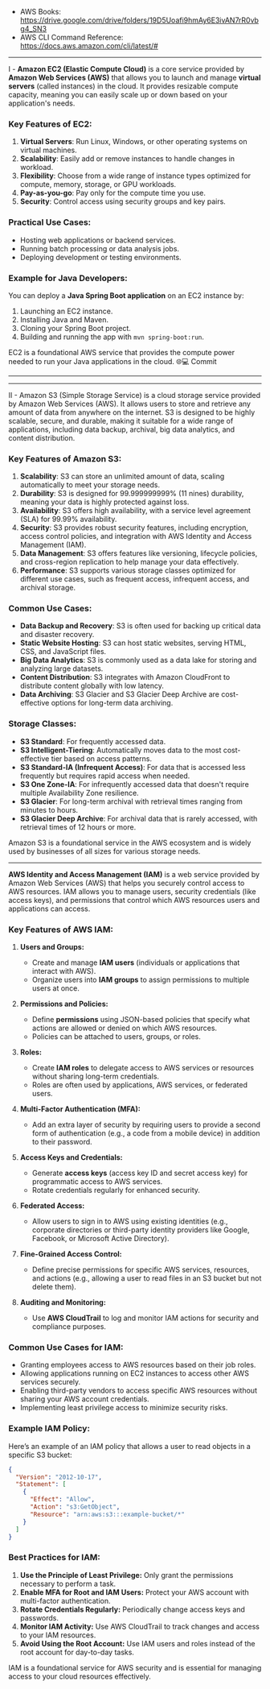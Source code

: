 * AWS Books: https://drive.google.com/drive/folders/19D5Uoafi9hmAy6E3ivAN7rR0vbg4_SN3
* AWS CLI Command Reference: https://docs.aws.amazon.com/cli/latest/#

---

I - **Amazon EC2 (Elastic Compute Cloud)** is a core service provided by **Amazon Web Services (AWS)** that allows you to launch and manage **virtual servers** (called instances) in the cloud. It provides resizable compute capacity, meaning you can easily scale up or down based on your application's needs.

### Key Features of EC2:
1. **Virtual Servers**: Run Linux, Windows, or other operating systems on virtual machines.
2. **Scalability**: Easily add or remove instances to handle changes in workload.
3. **Flexibility**: Choose from a wide range of instance types optimized for compute, memory, storage, or GPU workloads.
4. **Pay-as-you-go**: Pay only for the compute time you use.
5. **Security**: Control access using security groups and key pairs.

### Practical Use Cases:
- Hosting web applications or backend services.
- Running batch processing or data analysis jobs.
- Deploying development or testing environments.

### Example for Java Developers:
You can deploy a **Java Spring Boot application** on an EC2 instance by:
1. Launching an EC2 instance.
2. Installing Java and Maven.
3. Cloning your Spring Boot project.
4. Building and running the app with `mvn spring-boot:run`.

EC2 is a foundational AWS service that provides the compute power needed to run your Java applications in the cloud. 🌐💻
Commit

---


---

II - Amazon S3 (Simple Storage Service) is a cloud storage service provided by Amazon Web Services (AWS). It allows users to store and retrieve any amount of data from anywhere on the internet. S3 is designed to be highly scalable, secure, and durable, making it suitable for a wide range of applications, including data backup, archival, big data analytics, and content distribution.

### Key Features of Amazon S3:
1. **Scalability**: S3 can store an unlimited amount of data, scaling automatically to meet your storage needs.
2. **Durability**: S3 is designed for 99.999999999% (11 nines) durability, meaning your data is highly protected against loss.
3. **Availability**: S3 offers high availability, with a service level agreement (SLA) for 99.99% availability.
4. **Security**: S3 provides robust security features, including encryption, access control policies, and integration with AWS Identity and Access Management (IAM).
5. **Data Management**: S3 offers features like versioning, lifecycle policies, and cross-region replication to help manage your data effectively.
6. **Performance**: S3 supports various storage classes optimized for different use cases, such as frequent access, infrequent access, and archival storage.

### Common Use Cases:
- **Data Backup and Recovery**: S3 is often used for backing up critical data and disaster recovery.
- **Static Website Hosting**: S3 can host static websites, serving HTML, CSS, and JavaScript files.
- **Big Data Analytics**: S3 is commonly used as a data lake for storing and analyzing large datasets.
- **Content Distribution**: S3 integrates with Amazon CloudFront to distribute content globally with low latency.
- **Data Archiving**: S3 Glacier and S3 Glacier Deep Archive are cost-effective options for long-term data archiving.

### Storage Classes:
- **S3 Standard**: For frequently accessed data.
- **S3 Intelligent-Tiering**: Automatically moves data to the most cost-effective tier based on access patterns.
- **S3 Standard-IA (Infrequent Access)**: For data that is accessed less frequently but requires rapid access when needed.
- **S3 One Zone-IA**: For infrequently accessed data that doesn't require multiple Availability Zone resilience.
- **S3 Glacier**: For long-term archival with retrieval times ranging from minutes to hours.
- **S3 Glacier Deep Archive**: For archival data that is rarely accessed, with retrieval times of 12 hours or more.

Amazon S3 is a foundational service in the AWS ecosystem and is widely used by businesses of all sizes for various storage needs.

---

**AWS Identity and Access Management (IAM)** is a web service provided by Amazon Web Services (AWS) that helps you securely control access to AWS resources. IAM allows you to manage users, security credentials (like access keys), and permissions that control which AWS resources users and applications can access.

### Key Features of AWS IAM:
1. **Users and Groups:**
   - Create and manage **IAM users** (individuals or applications that interact with AWS).
   - Organize users into **IAM groups** to assign permissions to multiple users at once.

2. **Permissions and Policies:**
   - Define **permissions** using JSON-based policies that specify what actions are allowed or denied on which AWS resources.
   - Policies can be attached to users, groups, or roles.

3. **Roles:**
   - Create **IAM roles** to delegate access to AWS services or resources without sharing long-term credentials.
   - Roles are often used by applications, AWS services, or federated users.

4. **Multi-Factor Authentication (MFA):**
   - Add an extra layer of security by requiring users to provide a second form of authentication (e.g., a code from a mobile device) in addition to their password.

5. **Access Keys and Credentials:**
   - Generate **access keys** (access key ID and secret access key) for programmatic access to AWS services.
   - Rotate credentials regularly for enhanced security.

6. **Federated Access:**
   - Allow users to sign in to AWS using existing identities (e.g., corporate directories or third-party identity providers like Google, Facebook, or Microsoft Active Directory).

7. **Fine-Grained Access Control:**
   - Define precise permissions for specific AWS services, resources, and actions (e.g., allowing a user to read files in an S3 bucket but not delete them).

8. **Auditing and Monitoring:**
   - Use **AWS CloudTrail** to log and monitor IAM actions for security and compliance purposes.

### Common Use Cases for IAM:
- Granting employees access to AWS resources based on their job roles.
- Allowing applications running on EC2 instances to access other AWS services securely.
- Enabling third-party vendors to access specific AWS resources without sharing your AWS account credentials.
- Implementing least privilege access to minimize security risks.

### Example IAM Policy:
Here’s an example of an IAM policy that allows a user to read objects in a specific S3 bucket:

```json
{
  "Version": "2012-10-17",
  "Statement": [
    {
      "Effect": "Allow",
      "Action": "s3:GetObject",
      "Resource": "arn:aws:s3:::example-bucket/*"
    }
  ]
}
```

### Best Practices for IAM:
1. **Use the Principle of Least Privilege:** Only grant the permissions necessary to perform a task.
2. **Enable MFA for Root and IAM Users:** Protect your AWS account with multi-factor authentication.
3. **Rotate Credentials Regularly:** Periodically change access keys and passwords.
4. **Monitor IAM Activity:** Use AWS CloudTrail to track changes and access to your IAM resources.
5. **Avoid Using the Root Account:** Use IAM users and roles instead of the root account for day-to-day tasks.

IAM is a foundational service for AWS security and is essential for managing access to your cloud resources effectively.

